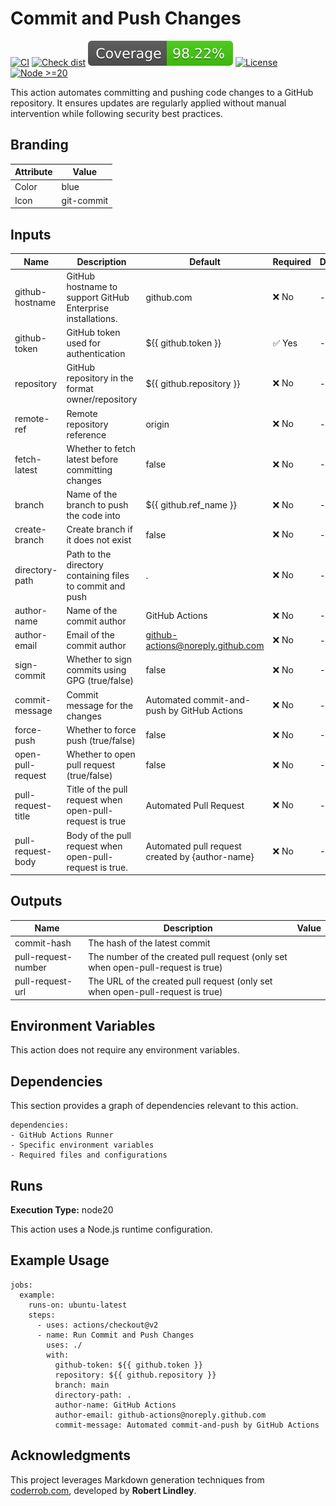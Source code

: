 # Commit and Push Changes

[![CI](https://github.com/Coderrob/commit-and-push/actions/workflows/ci.yml/badge.svg?branch=main)](https://github.com/Coderrob/commit-and-push/actions/workflows/ci.yml)
[![Check dist](https://github.com/Coderrob/commit-and-push/actions/workflows/check-dist.yml/badge.svg?branch=main)](https://github.com/Coderrob/commit-and-push/actions/workflows/check-dist.yml)
[![Coverage](https://github.com/Coderrob/commit-and-push/raw/main/badges/coverage.svg)](https://github.com/Coderrob/commit-and-push/raw/main/badges/coverage.svg)
[![License](https://img.shields.io/badge/license-Apache%202.0-blue.svg)](LICENSE)
[![Node >=20](https://img.shields.io/badge/node-%3E%3D20-brightgreen)](https://nodejs.org/)

This action automates committing and pushing code changes to a GitHub
repository. It ensures updates are regularly applied without manual intervention
while following security best practices.

## Branding

| Attribute | Value      |
| --------- | ---------- |
| Color     | blue       |
| Icon      | git-commit |

## Inputs

| Name               | Description                                                 | Default                                         | Required | Deprecation |
| ------------------ | ----------------------------------------------------------- | ----------------------------------------------- | -------- | ----------- |
| github-hostname    | GitHub hostname to support GitHub Enterprise installations. | github.com                                      | ❌ No    | -           |
| github-token       | GitHub token used for authentication                        | ${{ github.token }}                             | ✅ Yes   | -           |
| repository         | GitHub repository in the format owner/repository            | ${{ github.repository }}                        | ❌ No    | -           |
| remote-ref         | Remote repository reference                                 | origin                                          | ❌ No    | -           |
| fetch-latest       | Whether to fetch latest before committing changes           | false                                           | ❌ No    | -           |
| branch             | Name of the branch to push the code into                    | ${{ github.ref_name }}                          | ❌ No    | -           |
| create-branch      | Create branch if it does not exist                          | false                                           | ❌ No    | -           |
| directory-path     | Path to the directory containing files to commit and push   | .                                               | ❌ No    | -           |
| author-name        | Name of the commit author                                   | GitHub Actions                                  | ❌ No    | -           |
| author-email       | Email of the commit author                                  | <github-actions@noreply.github.com>             | ❌ No    | -           |
| sign-commit        | Whether to sign commits using GPG (true/false)              | false                                           | ❌ No    | -           |
| commit-message     | Commit message for the changes                              | Automated commit-and-push by GitHub Actions     | ❌ No    | -           |
| force-push         | Whether to force push (true/false)                          | false                                           | ❌ No    | -           |
| open-pull-request  | Whether to open pull request (true/false)                   | false                                           | ❌ No    | -           |
| pull-request-title | Title of the pull request when open-pull-request is true    | Automated Pull Request                          | ❌ No    | -           |
| pull-request-body  | Body of the pull request when open-pull-request is true.    | Automated pull request created by {author-name} | ❌ No    | -           |

## Outputs

| Name                | Description                                                                      | Value |
| ------------------- | -------------------------------------------------------------------------------- | ----- |
| commit-hash         | The hash of the latest commit                                                    |       |
| pull-request-number | The number of the created pull request (only set when open-pull-request is true) |       |
| pull-request-url    | The URL of the created pull request (only set when open-pull-request is true)    |       |

## Environment Variables

This action does not require any environment variables.

## Dependencies

This section provides a graph of dependencies relevant to this action.

    dependencies:
    - GitHub Actions Runner
    - Specific environment variables
    - Required files and configurations

## Runs

**Execution Type:** node20

This action uses a Node.js runtime configuration.

## Example Usage

    jobs:
      example:
        runs-on: ubuntu-latest
        steps:
          - uses: actions/checkout@v2
          - name: Run Commit and Push Changes
            uses: ./
            with:
              github-token: ${{ github.token }}
              repository: ${{ github.repository }}
              branch: main
              directory-path: .
              author-name: GitHub Actions
              author-email: github-actions@noreply.github.com
              commit-message: Automated commit-and-push by GitHub Actions

## Acknowledgments

This project leverages Markdown generation techniques from
[coderrob.com](https://coderrob.com), developed by **Robert Lindley**.
